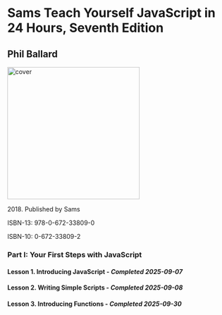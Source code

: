 <h1>Sams Teach Yourself JavaScript in 24 Hours, Seventh Edition</h1>
<h2>Phil Ballard</h2>
<img src="https://m.media-amazon.com/images/I/613+oPGwHhL._SL1046_.jpg" alt="cover" height="300px">
<p>2018. Published by Sams</p>
<p>ISBN-13: 978-0-672-33809-0</p>
<p>ISBN-10: 0-672-33809-2</p>

<h3>Part I: Your First Steps with JavaScript</h3>
<h4>Lesson 1. Introducing JavaScript - <em>Completed 2025-09-07</em></h4>
<h4>Lesson 2. Writing Simple Scripts - <em>Completed 2025-09-08</em></h4>
<h4>Lesson 3. Introducing Functions - <em>Completed 2025-09-30</em></h4>

